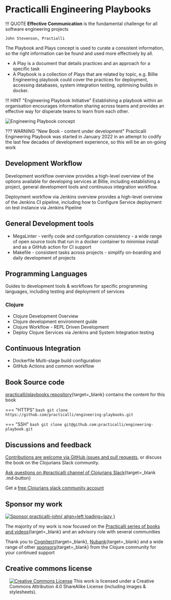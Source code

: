# Practicalli Engineering Playbooks

!!! QUOTE
    **Effective Communication** is the fundamental challenge for all software engineering projects

    John Stevenson, Practialli


The Playbook and Plays concept is used to curate a consistent information, so the right information can be found and used more effectively by all.

- A Play is a document that details practices and an approach for a specific task
- A Playbook is a collection of Plays that are related by topic, e.g. Billie Engineering playbook could cover the practices for deployment, accessing
databases, system integration testing, optimising builds in docker.

!!! HINT "Engineering Playbook Initiative"
    Establishing a playbook within an organisation encourages information sharing across teams and provides an effective way for disperate teams to learn from each other.

![Engineering Playbook concept](https://raw.githubusercontent.com/practicalli/graphic-design/live/engineering-playbook/engineering-playbook-concept.png)


??? WARNING "New Book - content under development"
    Practicalli Engineering Playbook was started in January 2022 in an attempt to codify the last few decades of development experience, so this will be an on-going work


## Development Workflow

Development workflow overview provides a high-level overview of the options available for developing services at Billie, including establishing a project, general development tools and continuous integration workflow.

Deployment workflow via Jenkins overview provides a high-level overview of the Jenkins CI pipeline, including how to Configure Service deployment on test instance via Jenkins Pipeline


## General Development tools

* MegaLinter - verify code and configuration consistency - a wide range of open source tools that run in a docker container to minimise install and as a GitHub action for CI support
* Makefile - consistent tasks across projects - simplify on-boarding and daily development of projects


## Programming Languages

Guides to development tools & workflows for specific programming languages, including testing and deployment of services

### Clojure

* Clojure Development Overview
* Clojure development environment guide
* Clojure Workflow - REPL Driven Development
* Deploy Clojure Services via Jenkins and System Integration testing

## Continuous Integration

* Dockerfile Multi-stage build configuration
* GitHub Actions and common workflow



## Book Source code

[practicalli/playbooks repository](https://github.com/practicalli/playbooks){target=_blank} contains the content for this book

=== "HTTPS"
    ```bash
    git clone https://github.com/practicalli/engineering-playbooks.git
    ```

=== "SSH"
    ```bash
    git clone git@github.com:practicalli/engineering-playbook.git
    ```


## Discussions and feedback

[Contributions are welcome via GitHub issues and pull requests](introduction/contributing.md), or discuss the book on the Clojurians Slack community.

[Ask questions on #practicalli channel of  Clojurians Slack](https://clojurians.slack.com/messages/practicalli){target=_blank .md-button}

Get a [free Clojurians slack community account](https://clojurians.net/)


## Sponsor my work

[![Sponsor practicalli-john](https://raw.githubusercontent.com/practicalli/graphic-design/live/buttons/practicalli-github-sponsors-button.png){ align=left loading=lazy }](https://github.com/sponsors/practicalli-john/)

The majority of my work is now focused on the [Practicalli series of books and videos](https://practical.li/){target=_blank} and an advisory role with several communities

Thank you to [Cognitect](https://www.cognitect.com/){target=_blank}, [Nubank](https://nubank.com.br/){target=_blank} and a wide range of other [sponsors](https://github.com/sponsors/practicalli-john#sponsors){target=_blank} from the Clojure community for your continued support


## Creative commons license

<div style="width:95%; margin:auto;">
<a rel="license" href="http://creativecommons.org/licenses/by-sa/4.0/"><img alt="Creative Commons License" style="border-width:0" src="https://i.creativecommons.org/l/by-sa/4.0/88x31.png" /></a>
This work is licensed under a Creative Commons Attribution 4.0 ShareAlike License (including images & stylesheets).
</div>
